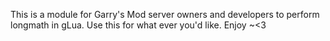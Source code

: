 This is a module for Garry's Mod server owners and developers to perform longmath in gLua. Use this for what ever you'd like. Enjoy ~<3
